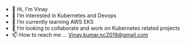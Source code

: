 - 👋 Hi, I'm Vinay
- 👀 I’m interested in Kubernetes and Devops
- 🌱 I’m currently learning AWS EKS
- 💞️ I’m looking to collaborate and work on Kubernetes related projects
- 📫 How to reach me ... Vinay.kumar.nc2019@gmail.com

<!---
NewDevOps2020/NewDevOps2020 is a ✨ special ✨ repository because its `README.md` (this file) appears on your GitHub profile.
You can click the Preview link to take a look at your changes.
--->
